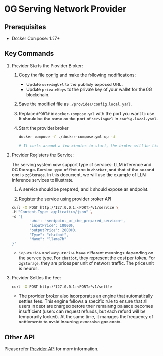 # 0G Serving Network Provider

## Prerequisites

- Docker Compose: 1.27+

## Key Commands

1. Provider Starts the Provider Broker:

   1. Copy the file [config](./provider/config.example.yaml) and make the following modifications:

      - Update `servingUrl` to the publicly exposed URL.
      - Update `privateKeys` to the private key of your wallet for the 0G blockchain.

   2. Save the modified file as `./provider/config.local.yaml`.
   3. Replace `#PORT#` in `docker-compose.yml` with the port you want to use. It should be the same as the port of `servingUrl` in `config.local.yaml`.
   4. Start the provider broker

      ```sh
      docker compose -f ./docker-compose.yml up -d

      # It costs around a few minutes to start, the broker will be listening on 127.0.0.1:<PORT>
      ```

2. Provider Registers the Service:

   The serving system now support type of services: LLM inference and 0G Storage. Service type of first one is `chatbot`, and that of the second one is `zgStorage`. In this document, we will use the example of LLM inference services to illustrate.

   1. A service should be prepared, and it should expose an endpoint.

   2. Register the service using provider broker API

   ```sh
   curl -X POST http://127.0.0.1:<PORT>/v1/service \
   -H "Content-Type: application/json" \
   -d '{
           "URL": "<endpoint_of_the_prepared_service>",
           "inputPrice": 100000,
           "outputPrice": 200000,
           "Type": "chatbot",
           "Name": "llama7b"
   }'
   ```

   - `inputPrice` and `outputPrice` have different meanings depending on the service type. For `chatbot`, they represent the cost per token. For `zgStorage`, they are prices per unit of network traffic. The price unit is neuron.

3. Provider Settles the Fee:

   ```sh
   curl -X POST http://127.0.0.1:<PORT>/v1/settle
   ```

   - The provider broker also incorporates an engine that automatically settles fees. This engine follows a specific rule to ensure that all users in debt are charged before their remaining balance becomes insufficient (users can request refunds, but each refund will be temporarily locked). At the same time, it manages the frequency of settlements to avoid incurring excessive gas costs.

## Other API

Please refer [Provider API](./api.html) for more information.
